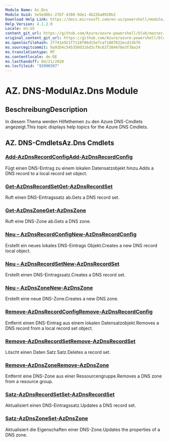 ```yaml
---
Module Name: Az.Dns
Module Guid: 5e5ed8bc-27bf-4380-9de1-4b22ba0920b2
Download Help Link: https://docs.microsoft.com/en-us/powershell/module/az.dns
Help Version: 4.1.2.0
Locale: en-US
content_git_url: https://github.com/Azure/azure-powershell/blob/master/src/Dns/Dns/help/Az.DNS.md
original_content_git_url: https://github.com/Azure/azure-powershell/blob/master/src/Dns/Dns/help/Az.DNS.md
ms.openlocfilehash: 2f741e911f7118f06d15e7caf1807822ecd13b76
ms.sourcegitcommit: 6a91b4c545350d316d3cf8c62f384478e3f3ba24
ms.translationtype: MT
ms.contentlocale: de-DE
ms.lasthandoff: 04/21/2020
ms.locfileid: "93996597"
---
```

# <span data-ttu-id="a3f70-101">AZ. DNS-Modul</span><span class="sxs-lookup"><span data-stu-id="a3f70-101">Az.Dns Module</span></span>
## <span data-ttu-id="a3f70-102">Beschreibung</span><span class="sxs-lookup"><span data-stu-id="a3f70-102">Description</span></span>
<span data-ttu-id="a3f70-103">In diesem Thema werden Hilfethemen zu den Azure DNS-Cmdlets angezeigt.</span><span class="sxs-lookup"><span data-stu-id="a3f70-103">This topic displays help topics for the Azure DNS Cmdlets.</span></span>

## <span data-ttu-id="a3f70-104">AZ. DNS-Cmdlets</span><span class="sxs-lookup"><span data-stu-id="a3f70-104">Az.Dns Cmdlets</span></span>
### [<span data-ttu-id="a3f70-105">Add-AzDnsRecordConfig</span><span class="sxs-lookup"><span data-stu-id="a3f70-105">Add-AzDnsRecordConfig</span></span>](Add-AzDnsRecordConfig.md)
<span data-ttu-id="a3f70-106">Fügt einen DNS-Eintrag zu einem lokalen Datensatzobjekt hinzu.</span><span class="sxs-lookup"><span data-stu-id="a3f70-106">Adds a DNS record to a local record set object.</span></span>

### [<span data-ttu-id="a3f70-107">Get-AzDnsRecordSet</span><span class="sxs-lookup"><span data-stu-id="a3f70-107">Get-AzDnsRecordSet</span></span>](Get-AzDnsRecordSet.md)
<span data-ttu-id="a3f70-108">Ruft einen DNS-Eintragssatz ab.</span><span class="sxs-lookup"><span data-stu-id="a3f70-108">Gets a DNS record set.</span></span>

### [<span data-ttu-id="a3f70-109">Get-AzDnsZone</span><span class="sxs-lookup"><span data-stu-id="a3f70-109">Get-AzDnsZone</span></span>](Get-AzDnsZone.md)
<span data-ttu-id="a3f70-110">Ruft eine DNS-Zone ab.</span><span class="sxs-lookup"><span data-stu-id="a3f70-110">Gets a DNS zone.</span></span>

### [<span data-ttu-id="a3f70-111">Neu – AzDnsRecordConfig</span><span class="sxs-lookup"><span data-stu-id="a3f70-111">New-AzDnsRecordConfig</span></span>](New-AzDnsRecordConfig.md)
<span data-ttu-id="a3f70-112">Erstellt ein neues lokales DNS-Eintrags Objekt.</span><span class="sxs-lookup"><span data-stu-id="a3f70-112">Creates a new DNS record local object.</span></span>

### [<span data-ttu-id="a3f70-113">Neu – AzDnsRecordSet</span><span class="sxs-lookup"><span data-stu-id="a3f70-113">New-AzDnsRecordSet</span></span>](New-AzDnsRecordSet.md)
<span data-ttu-id="a3f70-114">Erstellt einen DNS-Eintragssatz.</span><span class="sxs-lookup"><span data-stu-id="a3f70-114">Creates a DNS record set.</span></span>

### [<span data-ttu-id="a3f70-115">Neu – AzDnsZone</span><span class="sxs-lookup"><span data-stu-id="a3f70-115">New-AzDnsZone</span></span>](New-AzDnsZone.md)
<span data-ttu-id="a3f70-116">Erstellt eine neue DNS-Zone.</span><span class="sxs-lookup"><span data-stu-id="a3f70-116">Creates a new DNS zone.</span></span>

### [<span data-ttu-id="a3f70-117">Remove-AzDnsRecordConfig</span><span class="sxs-lookup"><span data-stu-id="a3f70-117">Remove-AzDnsRecordConfig</span></span>](Remove-AzDnsRecordConfig.md)
<span data-ttu-id="a3f70-118">Entfernt einen DNS-Eintrag aus einem lokalen Datensatzobjekt.</span><span class="sxs-lookup"><span data-stu-id="a3f70-118">Removes a DNS record from a local record set object.</span></span>

### [<span data-ttu-id="a3f70-119">Remove-AzDnsRecordSet</span><span class="sxs-lookup"><span data-stu-id="a3f70-119">Remove-AzDnsRecordSet</span></span>](Remove-AzDnsRecordSet.md)
<span data-ttu-id="a3f70-120">Löscht einen Daten Satz Satz.</span><span class="sxs-lookup"><span data-stu-id="a3f70-120">Deletes a record set.</span></span>

### [<span data-ttu-id="a3f70-121">Remove-AzDnsZone</span><span class="sxs-lookup"><span data-stu-id="a3f70-121">Remove-AzDnsZone</span></span>](Remove-AzDnsZone.md)
<span data-ttu-id="a3f70-122">Entfernt eine DNS-Zone aus einer Ressourcengruppe.</span><span class="sxs-lookup"><span data-stu-id="a3f70-122">Removes a DNS zone from a resource group.</span></span>

### [<span data-ttu-id="a3f70-123">Satz-AzDnsRecordSet</span><span class="sxs-lookup"><span data-stu-id="a3f70-123">Set-AzDnsRecordSet</span></span>](Set-AzDnsRecordSet.md)
<span data-ttu-id="a3f70-124">Aktualisiert einen DNS-Eintragssatz.</span><span class="sxs-lookup"><span data-stu-id="a3f70-124">Updates a DNS record set.</span></span>

### [<span data-ttu-id="a3f70-125">Satz-AzDnsZone</span><span class="sxs-lookup"><span data-stu-id="a3f70-125">Set-AzDnsZone</span></span>](Set-AzDnsZone.md)
<span data-ttu-id="a3f70-126">Aktualisiert die Eigenschaften einer DNS-Zone.</span><span class="sxs-lookup"><span data-stu-id="a3f70-126">Updates the properties of a DNS zone.</span></span>

